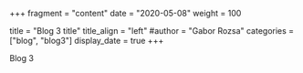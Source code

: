 +++
fragment = "content"
date = "2020-05-08"
weight = 100

title = "Blog 3 title"
title_align = "left"
#author = "Gabor Rozsa"
categories = ["blog", "blog3"]
display_date = true
+++

Blog 3
